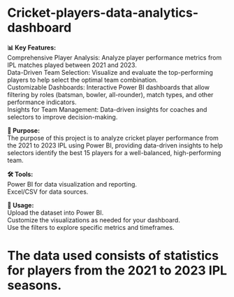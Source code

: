 # Cricket-players-data-analytics-dashboard

**📊 Key Features:** <br/> 
Comprehensive Player Analysis: Analyze player performance metrics from IPL matches played between 2021 and 2023. <br/>
Data-Driven Team Selection: Visualize and evaluate the top-performing players to help select the optimal team combination. <br/>
Customizable Dashboards: Interactive Power BI dashboards that allow filtering by roles (batsman, bowler, all-rounder), match types, and other performance indicators. <br/>
Insights for Team Management: Data-driven insights for coaches and selectors to improve decision-making. <br/>

**🚀 Purpose:** <br/>
The purpose of this project is to analyze cricket player performance from the 2021 to 2023 IPL using Power BI, providing data-driven insights to help selectors identify the best 15 players for a well-balanced, high-performing team. <br/>

**🛠️ Tools:** <br/>
Power BI for data visualization and reporting. <br/>
Excel/CSV for data sources. <br/>

**📂 Usage:** <br/>
Upload the dataset into Power BI. <br/>
Customize the visualizations as needed for your dashboard. <br/>
Use the filters to explore specific metrics and timeframes. <br/>

# The data used consists of statistics for players from the 2021 to 2023 IPL seasons.
